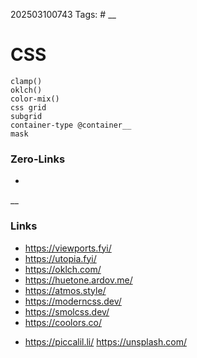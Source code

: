 202503100743
Tags: #
__
# CSS
	clamp()
	oklch()
	color-mix()
	css grid
	subgrid
	container-type @container__
	mask
### Zero-Links
-

__
### Links
- https://viewports.fyi/
- https://utopia.fyi/
- https://oklch.com/
- https://huetone.ardov.me/
- https://atmos.style/
- https://moderncss.dev/
- https://smolcss.dev/
- https://coolors.co/
* https://piccalil.li/
 https://unsplash.com/
 